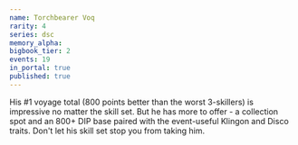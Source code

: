 ```yaml
---
name: Torchbearer Voq
rarity: 4
series: dsc
memory_alpha:
bigbook_tier: 2
events: 19
in_portal: true
published: true
---
```


His #1 voyage total (800 points better than the worst 3-skillers) is impressive no matter the skill set. But he has more to offer - a collection spot and an 800+ DIP base paired with the event-useful Klingon and Disco traits. Don't let his skill set stop you from taking him.
